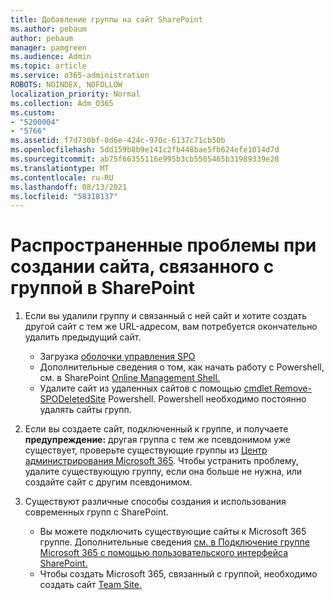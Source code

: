 ```yaml
---
title: Добавление группы на сайт SharePoint
ms.author: pebaum
author: pebaum
manager: pamgreen
ms.audience: Admin
ms.topic: article
ms.service: o365-administration
ROBOTS: NOINDEX, NOFOLLOW
localization_priority: Normal
ms.collection: Adm_O365
ms.custom:
- "5200004"
- "5766"
ms.assetid: f7d730bf-0d6e-424c-970c-6137c71cb50b
ms.openlocfilehash: 5dd159b8b9e141c2fb448bae5fb624efe1014d7d
ms.sourcegitcommit: ab75f66355116e995b3cb5505465b31989339e28
ms.translationtype: MT
ms.contentlocale: ru-RU
ms.lasthandoff: 08/13/2021
ms.locfileid: "58318137"
---
```

# <a name="common-issues-when-creating-a-group-connected-site-in-sharepoint"></a>Распространенные проблемы при создании сайта, связанного с группой в SharePoint

1. Если вы удалили группу и связанный с ней сайт и хотите создать другой сайт с тем же URL-адресом, вам потребуется окончательно удалить предыдущий сайт.

   - Загрузка [оболочки управления SPO](https://support.office.com/article/introduction-to-the-sharepoint-online-management-shell-c16941c3-19b4-4710-8056-34c034493429)
   - Дополнительные сведения о том, как начать работу с Powershell, см. в SharePoint [Online Management Shell.](https://docs.microsoft.com/powershell/module/sharepoint-online/remove-sposite)
   - Удалите сайт из удаленных сайтов с помощью [cmdlet Remove-SPODeletedSite](https://docs.microsoft.com/powershell/module/sharepoint-online/remove-sposite?view=sharepoint-ps) Powershell. Powershell необходимо постоянно удалять сайты групп.

1. Если вы создаете сайт, подключенный к группе, и получаете **предупреждение:** другая группа с тем же псевдонимом уже существует, проверьте существующие группы из [Центр администрирования Microsoft 365](https://admin.microsoft.com/AdminPortal/Home#/groups). Чтобы устранить проблему, удалите существующую группу, если она больше не нужна, или создайте сайт с другим псевдонимом.

1. Существуют различные способы создания и использования современных групп с SharePoint.

   - Вы можете подключить существующие сайты к Microsoft 365 группе. Дополнительные сведения [см. в Подключение группе Microsoft 365 с помощью пользовательского интерфейса SharePoint.](https://docs.microsoft.com/sharepoint/dev/transform/modernize-connect-to-office365-group#connect-an-office-365-group-using-the-sharepoint-user-interface)
   - Чтобы создать Microsoft 365, связанный с группой, необходимо создать сайт [Team Site.](https://admin.microsoft.com/sharepoint)
